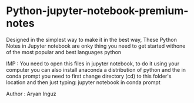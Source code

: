 # Python-jupyter-notebook-premium-notes
Designed in the simplest way to make it in the best way, These Python Notes in Jupyter notebook are onky thing you need to get started withone of the most popular and best languages python


IMP : 
You need to open this files in jupyter notebook, to do it using your computer you can also install anaconda a distribution of python and the in conda prompt you need to first change directory (cd) to this folder's location and then just typing: jupyter notebook in conda prompt


Author : Aryan Inguz
